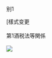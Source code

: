 别1

\[樣式变更\
\
第1酒税法等関係\
\
![](https://www.nta.go.jp/tmp/bbb804c6-94de-47e9-9aa6-f5b55ddeaf0e/images/d28cf7e34af9303931259f0081923c319212ad613de8e4b4bf4ea4146868040a.jpg)
